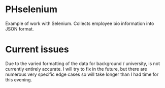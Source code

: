 # PHselenium
 Example of work with Selenium. Collects employee bio information into JSON format. 
 
 # Current issues
 Due to the varied formatting of the data for background / university, is not currently entirely accurate. I will try to fix in the future, but there are numerous very specific edge cases so will take longer than I had time for this evening. 
